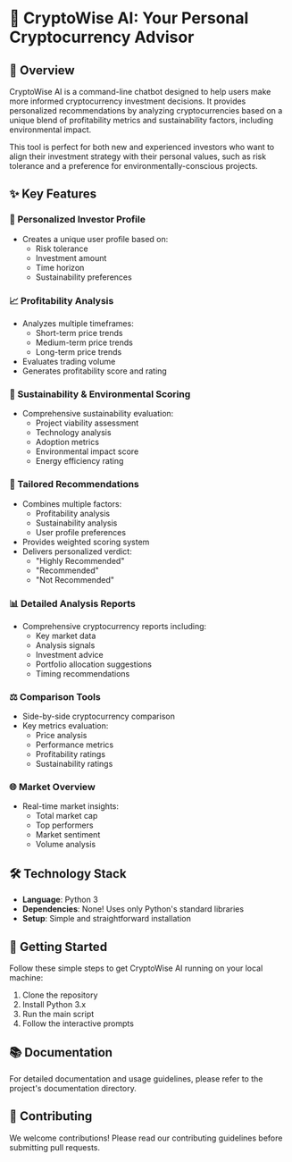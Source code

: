 # 🤖 CryptoWise AI: Your Personal Cryptocurrency Advisor

## 📝 Overview
CryptoWise AI is a command-line chatbot designed to help users make more informed cryptocurrency investment decisions. It provides personalized recommendations by analyzing cryptocurrencies based on a unique blend of profitability metrics and sustainability factors, including environmental impact.

This tool is perfect for both new and experienced investors who want to align their investment strategy with their personal values, such as risk tolerance and a preference for environmentally-conscious projects.

## ✨ Key Features

### 👤 Personalized Investor Profile
- Creates a unique user profile based on:
  - Risk tolerance
  - Investment amount
  - Time horizon
  - Sustainability preferences

### 📈 Profitability Analysis
- Analyzes multiple timeframes:
  - Short-term price trends
  - Medium-term price trends
  - Long-term price trends
- Evaluates trading volume
- Generates profitability score and rating

### 🌱 Sustainability & Environmental Scoring
- Comprehensive sustainability evaluation:
  - Project viability assessment
  - Technology analysis
  - Adoption metrics
  - Environmental impact score
  - Energy efficiency rating

### 🎯 Tailored Recommendations
- Combines multiple factors:
  - Profitability analysis
  - Sustainability analysis
  - User profile preferences
- Provides weighted scoring system
- Delivers personalized verdict:
  - "Highly Recommended"
  - "Recommended"
  - "Not Recommended"

### 📊 Detailed Analysis Reports
- Comprehensive cryptocurrency reports including:
  - Key market data
  - Analysis signals
  - Investment advice
  - Portfolio allocation suggestions
  - Timing recommendations

### ⚖️ Comparison Tools
- Side-by-side cryptocurrency comparison
- Key metrics evaluation:
  - Price analysis
  - Performance metrics
  - Profitability ratings
  - Sustainability ratings

### 🌐 Market Overview
- Real-time market insights:
  - Total market cap
  - Top performers
  - Market sentiment
  - Volume analysis

## 🛠️ Technology Stack
- **Language**: Python 3
- **Dependencies**: None! Uses only Python's standard libraries
- **Setup**: Simple and straightforward installation

## 🚀 Getting Started
Follow these simple steps to get CryptoWise AI running on your local machine:

1. Clone the repository
2. Install Python 3.x
3. Run the main script
4. Follow the interactive prompts

## 📚 Documentation
For detailed documentation and usage guidelines, please refer to the project's documentation directory.

## 🤝 Contributing
We welcome contributions! Please read our contributing guidelines before submitting pull requests.


